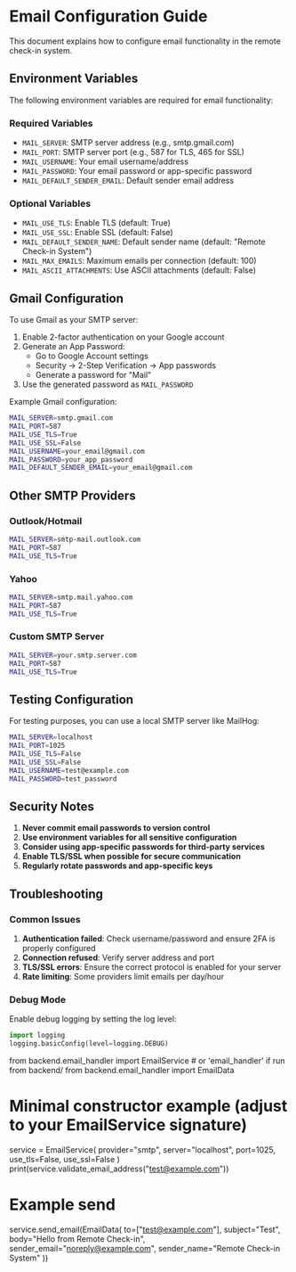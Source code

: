 # Email Configuration Guide

This document explains how to configure email functionality in the remote check-in system.

## Environment Variables

The following environment variables are required for email functionality:

### Required Variables

- `MAIL_SERVER`: SMTP server address (e.g., smtp.gmail.com)
- `MAIL_PORT`: SMTP server port (e.g., 587 for TLS, 465 for SSL)
- `MAIL_USERNAME`: Your email username/address
- `MAIL_PASSWORD`: Your email password or app-specific password
- `MAIL_DEFAULT_SENDER_EMAIL`: Default sender email address

### Optional Variables

- `MAIL_USE_TLS`: Enable TLS (default: True)
- `MAIL_USE_SSL`: Enable SSL (default: False)
- `MAIL_DEFAULT_SENDER_NAME`: Default sender name (default: "Remote Check-in System")
- `MAIL_MAX_EMAILS`: Maximum emails per connection (default: 100)
- `MAIL_ASCII_ATTACHMENTS`: Use ASCII attachments (default: False)

## Gmail Configuration

To use Gmail as your SMTP server:

1. Enable 2-factor authentication on your Google account
2. Generate an App Password:
   - Go to Google Account settings
   - Security → 2-Step Verification → App passwords
   - Generate a password for "Mail"
3. Use the generated password as `MAIL_PASSWORD`

Example Gmail configuration:

```bash
MAIL_SERVER=smtp.gmail.com
MAIL_PORT=587
MAIL_USE_TLS=True
MAIL_USE_SSL=False
MAIL_USERNAME=your_email@gmail.com
MAIL_PASSWORD=your_app_password
MAIL_DEFAULT_SENDER_EMAIL=your_email@gmail.com
```

## Other SMTP Providers

### Outlook/Hotmail

```bash
MAIL_SERVER=smtp-mail.outlook.com
MAIL_PORT=587
MAIL_USE_TLS=True
```

### Yahoo

```bash
MAIL_SERVER=smtp.mail.yahoo.com
MAIL_PORT=587
MAIL_USE_TLS=True
```

### Custom SMTP Server

```bash
MAIL_SERVER=your.smtp.server.com
MAIL_PORT=587
MAIL_USE_TLS=True
```

## Testing Configuration

For testing purposes, you can use a local SMTP server like MailHog:

```bash
MAIL_SERVER=localhost
MAIL_PORT=1025
MAIL_USE_TLS=False
MAIL_USE_SSL=False
MAIL_USERNAME=test@example.com
MAIL_PASSWORD=test_password
```

## Security Notes

1. **Never commit email passwords to version control**
2. **Use environment variables for all sensitive configuration**
3. **Consider using app-specific passwords for third-party services**
4. **Enable TLS/SSL when possible for secure communication**
5. **Regularly rotate passwords and app-specific keys**

## Troubleshooting

### Common Issues

1. **Authentication failed**: Check username/password and ensure 2FA is properly configured
2. **Connection refused**: Verify server address and port
3. **TLS/SSL errors**: Ensure the correct protocol is enabled for your server
4. **Rate limiting**: Some providers limit emails per day/hour

### Debug Mode

Enable debug logging by setting the log level:

```python
import logging
logging.basicConfig(level=logging.DEBUG)
```

from backend.email_handler import EmailService  # or 'email_handler' if run from backend/
from backend.email_handler import EmailData

# Minimal constructor example (adjust to your EmailService signature)
service = EmailService(
    provider="smtp",
    server="localhost",
    port=1025,
    use_tls=False,
    use_ssl=False
)
print(service.validate_email_address("test@example.com"))

# Example send
service.send_email(EmailData(
    to=["test@example.com"],
    subject="Test",
    body="Hello from Remote Check-in",
    sender_email="noreply@example.com",
    sender_name="Remote Check-in System"
))
